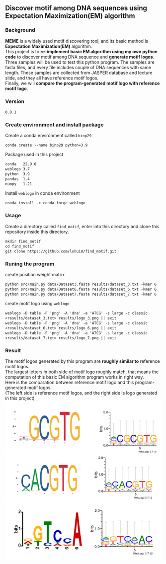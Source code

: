 ## Discover motif among DNA sequences using Expectation Maximization(EM) algorithm 
### Background 
__MEME__ is a widely used motif discovering tool, and its basic method is __Expectation Maximization(EM)__ algorithm.  
This project is to __re-implement basic EM algorithm using my own python code__ to discover motif among DNA sequence and __generate motif logos__.
Three samples will be used to test this python program.
The samples are fasta files, and every file includes couple of DNA sequences with same length. These samples are collected from JASPER database and lecture slide, and they all have reference motif logos.  
Finally, we will __compare the program-generated motif logo with reference motif logo__.

### Version
```
0.0.1
```
### Create environment and install package
Create a conda environment called `binp29`
```
conda create --name binp29 python=3.9
```
Package used in this project
```
conda   22.9.0
weblogo 3.7
python  3.9
pandas  1.4
numpy   1.21
```
Install `weblogo` in conda environment
```
conda install -c conda-forge weblogo
```
### Usage
Create a directory called `find_motif`, enter into this directory and clone this repository inside this directory.
```
mkdir find_motif
cd find_motif
git clone https://github.com/luhuim/find_motif.git
```
### Runing the program
create position weight matrix
```
python src/main.py data/Dataset3.fasta results/dataset_3.txt -kmer 6
python src/main.py data/Dataset6.fasta results/dataset_6.txt -kmer 6 
python src/main.py data/Dataset7.fasta results/dataset_7.txt -kmer 6 
```
create motif logo using `weblogo`
```
weblogo -D table -F 'png' -A 'dna' -a 'ATCG' -s large -c classic <results/dataset_3.txt> results/logo_3.png || exit
weblogo -D table -F 'png' -A 'dna' -a 'ATCG' -s large -c classic <results/dataset_6.txt> results/logo_6.png || exit
weblogo -D table -F 'png' -A 'dna' -a 'ATCG' -s large -c classic <results/dataset_7.txt> results/logo_7.png || exit
```
### Result
The motif logos generated by this program are __roughly similar to__ reference motif logos.  
The largest letters in both side of motif logo roughly match, that means the computation of this basic EM algorithm program works in right way.     
Here is the comparation between reference motif logo and this program-generated motif logos.   
(The left side is reference motif logos, and the right side is logo generated in this project)  
![](pic/result_1.png)  
![](pic/result_2.png)  
![](pic/result_3.png)  

